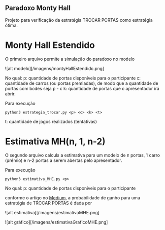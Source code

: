 ## Paradoxo Monty Hall

Projeto para verificação da estratégia TROCAR PORTAS como estratégia ótima.

# Monty Hall Estendido

O primeiro arquivo permite a simulação do paradoxo no modelo

![alt modelo][/imagens/montyHallEstendido.png]

No qual:
p: quantidade de portas disponíveis para o participante
c: quantidade de carros (ou portas premiadas), de modo que a quantidade de portas com bodes seja p - c
k: quantidade de portas que o apresentador irá abrir.

Para execução

`python3 estrategia_trocar.py <p> <c> <k> <t>`

t: quantidade de jogos realizados (tentativas)


# Estimativa MH(n, 1, n-2)

O segundo arquivo calcula a estimativa para um modelo de n portas, 1 carro (prêmio) e n-2 portas a serem abertas pelo apresentador.

Para execução

`python3 estimativa_MHE.py <p>`

No qual:
p: quantidade de portas disponíveis para o participante

conforme o artigo no [Medium](https://medium.com/@narcisobusatto/paradoxo-de-monty-hall-b4a96ab682bf), a probabilidade de ganho para uma estratégia de TROCAR PORTAS é dada por

![alt estimativa][/imagens/estimativaMHE.png]

![alt gráfico][/imagens/estimativaGraficoMHE.png]